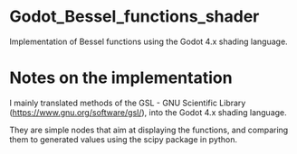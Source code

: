 # Godot_Bessel_functions_shader
 Implementation of Bessel functions using the Godot 4.x shading language.

# Notes on the implementation
I mainly translated methods of the GSL - GNU Scientific Library (https://www.gnu.org/software/gsl/), into the Godot 4.x shading language.

They are simple nodes that aim at displaying the functions, and comparing them to generated values using the scipy package in python.
